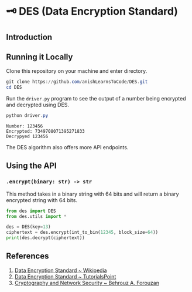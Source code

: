 # 🗝 DES (Data Encryption Standard)

## Introduction

## Running it Locally
Clone this repository on your machine and enter directory. 
```powershell
git clone https://github.com/anishLearnsToCode/DES.git
cd DES
```
Run the `driver.py` program to see the output of a number being encrypted and decrypted using
DES.

```powershell
python driver.py
```

```shell script
Number: 123456
Encrypted: 7349708071395271833
Decrypyed 123456
```

The DES algorithm also offers more API endpoints.

## Using the API

### `.encrypt(binary: str) -> str`
This method takes in a binary string with 64 bits and will return a binary encrypted string with
64 bits.

```python
from des import DES
from des.utils import *

des = DES(key=13)
ciphertext = des.encrypt(int_to_bin(12345, block_size=64))
print(des.decrypt(ciphertext))
``` 

## References
1. [Data Encryption Standard ~ Wikipedia](https://en.wikipedia.org/wiki/Data_Encryption_Standard)
1. [Data Encryption Standard ~ TutorialsPoint](https://www.tutorialspoint.com/cryptography/data_encryption_standard.htm)
1. [Cryptography and Network Security ~ Behrouz A. Forouzan](https://books.google.co.in/books?id=OYiwCgAAQBAJ)
